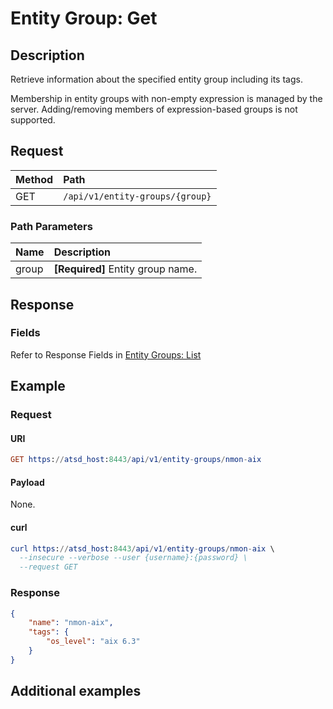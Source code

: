 # Entity Group: Get

## Description

Retrieve information about the specified entity group including its tags.

Membership in entity groups with non-empty expression is managed by the server. Adding/removing members of expression-based groups is not supported.

## Request

| **Method** | **Path** | 
|:---|:---|
| GET | `/api/v1/entity-groups/{group}` |

### Path Parameters

| **Name** | **Description** |
|:---|:---|
| group | **[Required]** Entity group name. |

## Response

### Fields

Refer to Response Fields in [Entity Groups: List](list.md#fields)

## Example

### Request

#### URI

```elm
GET https://atsd_host:8443/api/v1/entity-groups/nmon-aix
```

#### Payload

None.

#### curl

```elm
curl https://atsd_host:8443/api/v1/entity-groups/nmon-aix \
  --insecure --verbose --user {username}:{password} \
  --request GET
  ```
  
### Response

```json
{
    "name": "nmon-aix",
    "tags": {
        "os_level": "aix 6.3" 
    }
}
```

## Additional examples
